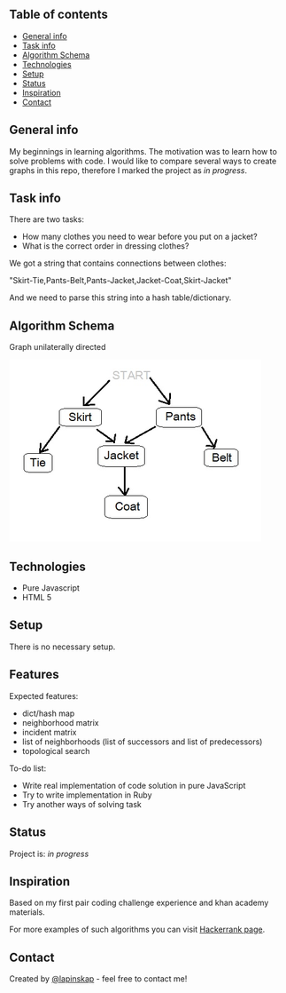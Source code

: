 ## Table of contents
* [General info](#general-info)
* [Task info](#task-info)
* [Algorithm Schema](#algorithm-schema)
* [Technologies](#technologies)
* [Setup](#setup)
* [Status](#status)
* [Inspiration](#inspiration)
* [Contact](#contact)

## General info
My beginnings in learning algorithms. The motivation was to learn how to solve problems with code. 
I would like to compare several ways to create graphs in this repo, therefore I marked the project as _in progress_.

## Task info
There are two tasks:
* How many clothes you need to wear before you put on a jacket?
* What is the correct order in dressing clothes?

We got a string that contains connections between clothes:


"Skirt-Tie,Pants-Belt,Pants-Jacket,Jacket-Coat,Skirt-Jacket"


And we need to parse this string into a hash table/dictionary.

## Algorithm Schema
Graph unilaterally directed

![Example screenshot](./img/schemat.jpg)


## Technologies
* Pure Javascript
* HTML 5


## Setup
There is no necessary setup. 


## Features
Expected features:
* dict/hash map
* neighborhood matrix
* incident matrix
* list of neighborhoods (list of successors and list of predecessors)
* topological search 

To-do list:
* Write real implementation of code solution in pure JavaScript
* Try to write implementation in Ruby
* Try another ways of solving task

## Status
Project is: _in progress_

## Inspiration
Based on my first pair coding challenge experience and khan academy materials. 

For more examples of such algorithms you can visit [Hackerrank page](https://www.hackerrank.com/graphs/). 

## Contact
Created by [@lapinskap](https://www.facebook.com/paulina.lapinska99) - feel free to contact me!
